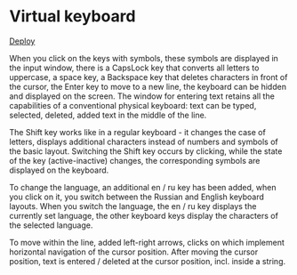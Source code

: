 # Virtual keyboard

[Deploy](https://johnneon-virtual-keyboard.netlify.app/)

When you click on the keys with symbols, these symbols are displayed in the input window, there is a CapsLock key that converts all letters to uppercase, a space key, a Backspace key that deletes characters in front of the cursor, the Enter key to move to a new line, the keyboard can be hidden and displayed on the screen. The window for entering text retains all the capabilities of a conventional physical keyboard: text can be typed, selected, deleted, added text in the middle of the line.

The Shift key works like in a regular keyboard - it changes the case of letters, displays additional characters instead of numbers and symbols of the basic layout. Switching the Shift key occurs by clicking, while the state of the key (active-inactive) changes, the corresponding symbols are displayed on the keyboard.

To change the language, an additional en / ru key has been added, when you click on it, you switch between the Russian and English keyboard layouts. When you switch the language, the en / ru key displays the currently set language, the other keyboard keys display the characters of the selected language.

To move within the line, added left-right arrows, clicks on which implement horizontal navigation of the cursor position. After moving the cursor position, text is entered / deleted at the cursor position, incl. inside a string.